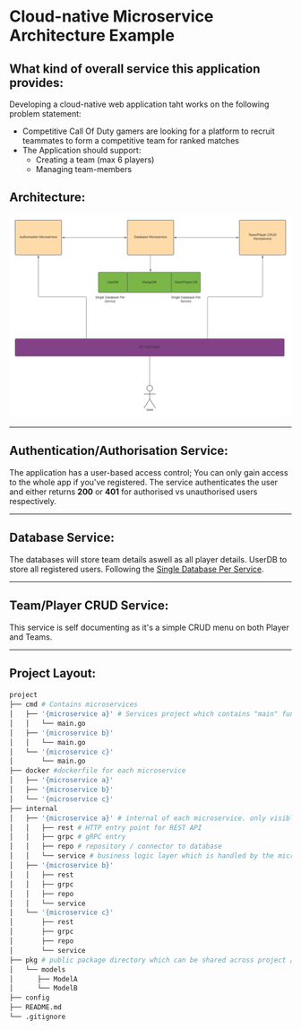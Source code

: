 # Cloud-native Microservice Architecture Example

<!-- #### Credit to [Velotio](https://www.velotio.com/engineering-blog/build-a-containerized-microservice-in-golang) for laying the groundwork to build up on -->


## What kind of overall service this application provides:

Developing a cloud-native web application taht works on the following problem statement:

- Competitive Call Of Duty gamers are looking for a platform to recruit teammates to form a competitive team for ranked matches
- The Application should support:
    - Creating a team (max 6 players)
    - Managing team-members


## Architecture:

![Architecture](Architecture.png  "Architecture")

- - - -
## Authentication/Authorisation Service:

The application has a user-based access control; You can only gain access to the whole app if you've registered. The service authenticates the user and either returns **200** or **401** for authorised vs unauthorised users respectively.

- - - -
## Database Service: 

The databases will store team details aswell as all player details. UserDB to store all registered users. Following the [Single Database Per Service](https://microservices.io/patterns/data/database-per-service.html).

- - - -

## Team/Player CRUD Service:

This service is self documenting as it's a simple CRUD menu on both Player and Teams.

- - - -

## Project Layout:

```bash
project
├── cmd # Contains microservices
│   ├── '{microservice a}' # Services project which contains "main" functions to start each app
│   │   └── main.go
│   ├── '{microservice b}'
│   │   └── main.go
│   └── '{microservice c}'
│       └── main.go
├── docker #dockerfile for each microservice
│   ├── '{microservice a}'
│   ├── '{microservice b}'
│   └── '{microservice c}'
├── internal
│   ├── '{microservice a}' # internal of each microservice. only visible to its own microservice and cant be shared
│   │   ├── rest # HTTP entry point for REST API
│   │   ├── grpc # gRPC entry
│   │   ├── repo # repository / connector to database
│   │   └── service # business logic layer which is handled by the microservice
│   ├── '{microservice b}'
│   │   ├── rest
│   │   ├── grpc
│   │   ├── repo
│   │   └── service
│   └── '{microservice c}'
│       ├── rest
│       ├── grpc
│       ├── repo
│       └── service
├── pkg # public package directory which can be shared across project / microservices
│   └── models
│      ├── ModelA
│      └── ModelB
├── config
├── README.md
└── .gitignore
```
